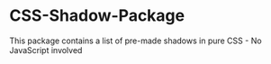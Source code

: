 # CSS-Shadow-Package
This package contains a list of pre-made shadows in pure CSS - No JavaScript involved

